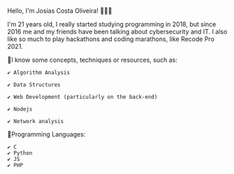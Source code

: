 Hello, I'm Josias Costa Oliveira! 🙋🏽‍♂️

I'm 21 years old, I really started studying programming in 2018, but since 2016 me and my friends have been talking about cybersecurity and IT. I also like so much to play hackathons and coding marathons, like Recode Pro 2021.

🔻I know some concepts, techniques or resources, such as:

    ✔️ Algorithm Analysis

    ✔️ Data Structures

    ✔️ Web Development (particularly on the back-end)

    ✔️ Nodejs

    ✔️ Network analysis


🔻Programming Languages:

    ✔️ C
    ✔️ Python
    ✔️ JS
    ✔️ PHP
